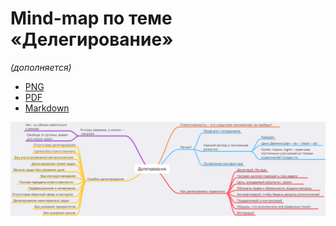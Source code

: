 # Mind-map по теме «Делегирование»

_(дополняется)_

* [PNG](/Делегирование/Делегирование.png)
* [PDF](/Делегирование/Делегирование.pdf)
* [Markdown](/Делегирование/Делегирование.md)

![Mind-map по теме «Делегирование»](/Делегирование/Делегирование.png)
